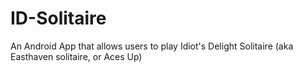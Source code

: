 # ID-Solitaire
An Android App that allows users to play Idiot's Delight Solitaire (aka Easthaven solitaire, or Aces Up)

